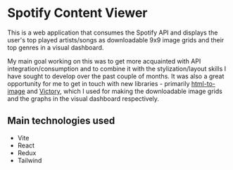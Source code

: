 # Spotify Content Viewer

This is a web application that consumes the Spotify API and displays the user's top played artists/songs as downloadable 9x9 image grids and their top genres in a visual dashboard.

My main goal working on this was to get more acquainted with API integration/consumption and to combine it with the stylization/layout skills I have sought to develop over the past couple of months. It was also a great opportunity for me to get in touch with new libraries - primarily <a href="https://www.npmjs.com/package/html-to-image">html-to-image</a> and <a href="https://commerce.nearform.com/open-source/victory/">Victory</a>, which I used for making the downloadable image grids and the graphs in the visual dashboard respectively.

## Main technologies used

- Vite
- React
- Redux
- Tailwind
